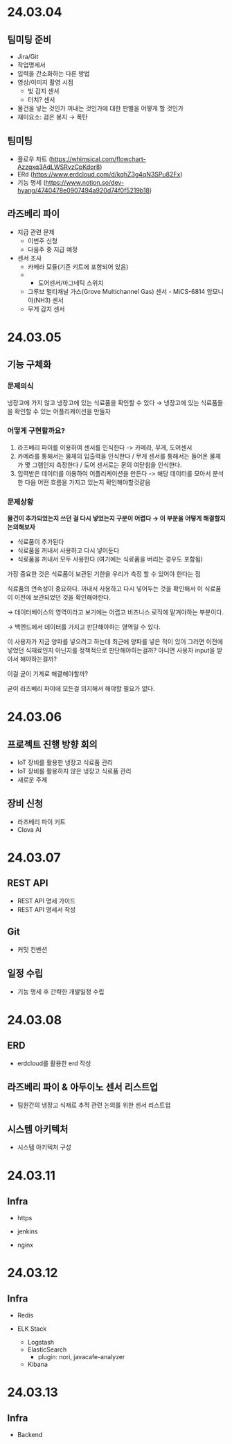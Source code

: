 # 24.03.04

## 팀미팅 준비
- Jira/Git
- 작업명세서
- 입력을 간소화하는 다른 방법
- 영상/이미지 촬영 시점
    - 빛 감지 센서
    - 터치? 센서
- 물건을 넣는 것인가 꺼내는 것인가에 대한 판별을 어떻게 할 것인가
- 재미요소: 검은 봉지 → 폭탄

## 팀미팅
- 플로우 차트 (https://whimsical.com/flowchart-Azzqxq3AdLWSRvzCpKdor8)
- ERd (https://www.erdcloud.com/d/kqhZ3g4qN3SPu82Fx)
- 기능 명세 (https://www.notion.so/dev-hyang/4740478e0907494a920d74f0f5219b18)

## 라즈베리 파이
- 지급 관련 문제
    - 이번주 신청
    - 다음주 중 지급 예정
- 센서 조사
    - 카메라 모듈(기존 키트에 포함되어 있음)
    - - 도어센서/마그네틱 스위치
    - 그루브 멀티채널 가스(Grove Multichannel Gas) 센서 - MiCS-6814 암모니아(NH3) 센서
    - 무게 감지 센서

# 24.03.05

## 기능 구체화

### 문제의식

냉장고에 가지 않고 냉장고에 있는 식료품을 확인할 수 있다 →  냉장고에 있는 식료품들을 확인할 수 있는 어플리케이션을 만들자 

### 어떻게 구현할까요?

1. 라즈베리 파이를 이용하여 센서를 인식한다 -> 카메라, 무게, 도어센서
2. 카메라를 통해서는 물체의 입출력을 인식한다 / 무게 센서를 통해서는 들어온 물체가 몇 그램인지 측정한다 / 도어 센서로는 문의 여닫힘을 인식한다.
3. 입력받은 데이터를 이용하여 어플리케이션을 만든다 -> 해당 데이터를 모아서 분석한 다음 어떤 흐름을 가지고 있는지 확인해야할것같음

### 문제상황

**물건이 추가되었는지 쓰던 걸 다시 넣었는지 구분이 어렵다 → 이 부분을 어떻게 해결할지 논의해보자**

- 식료품이 추가된다
- 식료품을 꺼내서 사용하고 다시 넣어둔다
- 식료품을 꺼내서 모두 사용한다 (여기에는 식료품을 버리는 경우도 포함됨)

가장 중요한 것은 식료품이 보관된 기한을 우리가 측정 할 수 있어야 한다는 점 

식료품의 연속성이 중요하다. 꺼내서 사용하고 다시 넣어두는 것을 확인해서 이 식료품이 이전에 보관되었던 것을 확인해야한다.

→ 데이터베이스의 영역이라고 보기에는 어렵고 비즈니스 로직에 맡겨야하는 부분이다.

→ 백엔드에서 데이터를 가지고 판단해야하는 영역일 수 있다.

이 사용자가 지금 양파를 넣으려고 하는데 최근에 양파를 넣은 적이 있어 그러면 이전에 넣었던 식재료인지 아닌지를 정책적으로 판단해야하는걸까? 아니면 사용자 input을 받아서 해야하는걸까?

이걸 굳이 기계로 해결해야할까? 

굳이 라즈베리 파이에 모든걸 의지해서 해야할 필요가 없다.

# 24.03.06

## 프로젝트 진행 방향 회의
- IoT 장비를 활용한 냉장고 식료품 관리
- IoT 장비를 활용하지 않은 냉장고 식료품 관리
- 새로운 주제

## 장비 신청
- 라즈베리 파이 키트
- Clova AI

# 24.03.07

## REST API
- REST API 명세 가이드
- REST API 명세서 작성

## Git
- 커밋 컨벤션

## 일정 수립
- 기능 명세 후 간략한 개발일정 수립

# 24.03.08

## ERD
- erdcloud를 활용한 erd 작성

## 라즈베리 파이 & 아두이노 센서 리스트업
- 팀원간의 냉장고 식재료 추적 관련 논의를 위한 센서 리스트업

## 시스템 아키텍처
- 시스템 아키텍처 구성

# 24.03.11

## Infra

- https

- jenkins

- nginx

# 24.03.12

## Infra

- Redis

- ELK Stack
    - Logstash
    - ElasticSearch
        - plugin: nori, javacafe-analyzer
    - Kibana

    
# 24.03.13

## Infra

- Backend
